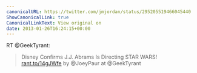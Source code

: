 ```yaml
---
canonicalURL: https://twitter.com/jmjordan/status/295205519466045440
ShowCanonicalLink: true
CanonicalLinkText: View original on
date: 2013-01-26T16:24:15+00:00
---
```

RT @GeekTyrant:
> Disney Confirms J.J. Abrams Is Directing STAR WARS! [rant.to/14gJWfe](http://rant.to/14gJWfe) by @JoeyPaur at @GeekTyrant
